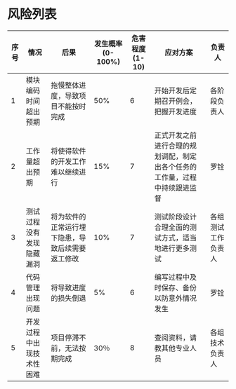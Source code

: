 # 风险列表

| 序号 | 情况                     | 后果                                             | 发生概率(0-100%) | 危害程度(1-10) | 应对方案                                                     | 负责人             |
| ---- | ------------------------ | ------------------------------------------------ | ---------------- | -------------- | ------------------------------------------------------------ | ------------------ |
| 1    | 模块编码时间超出预期     | 拖慢整体进度，导致项目不能按时完成               | 50%              | 6              | 开始开发后定期召开例会，把握开发进度                         | 各阶段负责人       |
| 2    | 工作量超出预期           | 将使得软件的开发工作难以继续进行                 | 15%              | 7              | 正式开发之前进行合理的规划调配，制定出各个任务的工作量，过程中持续跟进监督 | 罗铨               |
| 3    | 测试过程没有发现隐藏漏洞 | 将为软件的正常运行埋下隐患，导致后续需要返工修改 | 10%              | 7              | 测试阶段设计合理全面的测试方式，适当地进行更多测试           | 各组测试工作负责人 |
| 4    | 代码管理出现问题         | 将导致进度的损失倒退                             | 5%               | 6              | 编写过程中及时保存、备份以防意外情况发生                     | 罗铨               |
| 5    | 开发过程中出现技术性困难 | 项目停滞不前，无法按期完成                       | 30％             | 8              | 查阅资料，请教其他专业人员                                   | 各组技术负责人     |